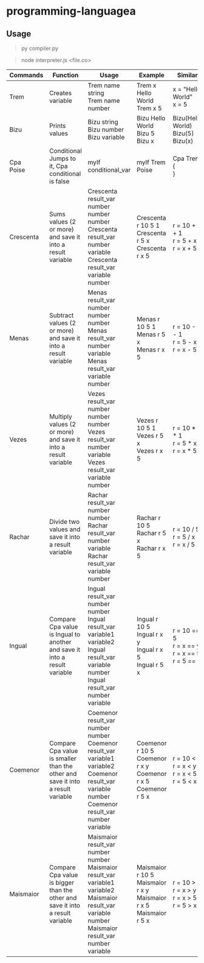 # programming-languagea

## Usage
> py compiler.py

> node interpreter.js <file.co>


| Commands | Function | Usage | Example | Similar
|------|------|------|------|------|
| Trem | Creates variable | Trem name string <br> Trem name number | Trem x Hello World <br> Trem x 5 | x = "Hello World" <br> x = 5 |
| Bizu | Prints values | Bizu string <br> Bizu number <br> Bizu variable | Bizu Hello World <br> Bizu 5 <br> Bizu x | Bizu(Hello World) <br> Bizu(5) <br> Bizu(x) |
| Cpa <br> Poise | Conditional <br> Jumps to it, Cpa conditional is false | myIf conditional_var | myIf Trem <br> Poise | Cpa Trem { <br> }
| Crescenta | Sums values (2 or more) and save it into a result variable | Crescenta result_var number number number <br> Crescenta result_var number variable <br> Crescenta result_var variable number | Crescenta r 10 5 1 <br> Crescenta r 5 x <br> Crescenta r x 5 | r = 10 + 5 + 1 <br> r = 5 + x <br> r = x + 5 |
| Menas | Subtract values (2 or more) and save it into a result variable | Menas result_var number number number <br> Menas result_var number variable <br> Menas result_var variable number | Menas r 10 5 1 <br> Menas r 5 x <br> Menas r x 5 | r = 10 - 5 - 1 <br> r = 5 - x <br> r = x - 5 |
| Vezes | Multiply values (2 or more) and save it into a result variable | Vezes result_var number number number <br> Vezes result_var number variable <br> Vezes result_var variable number | Vezes r 10 5 1 <br> Vezes r 5 x <br> Vezes r x 5 | r = 10 * 5 * 1 <br> r = 5 * x <br> r = x * 5 |
| Rachar | Divide two values and save it into a result variable | Rachar result_var number number <br> Rachar result_var number variable <br> Rachar result_var variable number | Rachar r 10 5 <br> Rachar r 5 x <br> Rachar r x 5 | r = 10 / 5 <br> r = 5 / x <br> r = x / 5 |
| Ingual | Compare Cpa value is Ingual to another and save it into a result variable | Ingual result_var number number <br> Ingual result_var variable1 variable2 <br> Ingual result_var variable number <br> Ingual result_var number variable | Ingual r 10 5 <br> Ingual r x y <br> Ingual r x 5 <br> Ingual r 5 x | r = 10 == 5 <br> r = x == y <br> r = x == 5 <br> r = 5 == x |
| Coemenor | Compare Cpa value is smaller than the other and save it into a result variable | Coemenor result_var number number <br> Coemenor result_var variable1 variable2 <br> Coemenor result_var variable number <br> Coemenor result_var number variable | Coemenor r 10 5 <br> Coemenor r x y <br> Coemenor r x 5 <br> Coemenor r 5 x | r = 10 < 5 <br> r = x < y <br> r = x < 5 <br> r = 5 < x |
| Maismaior | Compare Cpa value is bigger than the other and save it into a result variable | Maismaior result_var number number <br> Maismaior result_var variable1 variable2 <br> Maismaior result_var variable number <br> Maismaior result_var number variable | Maismaior r 10 5 <br> Maismaior r x y <br> Maismaior r x 5 <br> Maismaior r 5 x | r = 10 > 5 <br> r = x > y <br> r = x > 5 <br> r = 5 > x |
